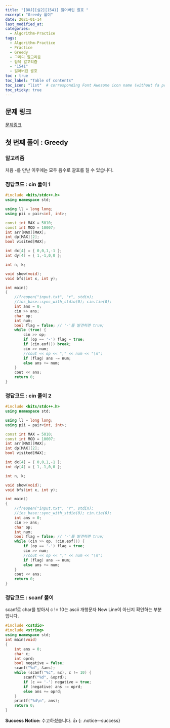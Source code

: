 ```yaml
---
title: "[BOJ][실2][1541] 잃어버린 괄호 "
excerpt: "Greedy 풀이"
date: 2021-01-14
last_modified_at:
categories:
  - Algorithm-Practice
tags:
  - Algorithm-Practice
  - Practice
  - Greedy
  - 그리디 알고리즘
  - 탐욕 알고리즘
  - "1541"
  - 잃어버린 괄호
toc : true
toc_label: "Table of contents"
toc_icon: "list"  # corresponding Font Awesome icon name (without fa prefix)
toc_sticky: true
---
```


## 문제 링크

[문제링크](https://www.acmicpc.net/problem/1541)  

## 첫 번째 풀이 : Greedy

### 알고리즘

처음 -를 만난 이후에는 모두 음수로 괄호를 칠 수 있습니다.  

### 정답코드 : cin 풀이 1

```cpp
#include <bits/stdc++.h>
using namespace std;

using ll = long long;
using pii = pair<int, int>;

const int MAX = 5010;
const int MOD = 10007;
int arr[MAX][MAX];
int dp[MAX][2];
bool visited[MAX];

int dx[4] = { 0,0,1,-1 };
int dy[4] = { 1,-1,0,0 };

int n, k;

void show(void);
void bfs(int x, int y);

int main()
{
    //freopen("input.txt", "r", stdin);
    //ios_base::sync_with_stdio(0); cin.tie(0);
    int ans = 0;
    cin >> ans;
    char op;
    int num;
    bool flag = false; // '-'를 발견하면 true;
    while (true) {
        cin >> op;
        if (op == '-') flag = true;
        if (cin.eof()) break;
        cin >> num;
        //cout << op << "," << num << "\n";
        if (flag) ans -= num;
        else ans += num;
    }
    cout << ans;
    return 0;
}
```

### 정답코드 : cin 풀이 2

```cpp
#include <bits/stdc++.h>
using namespace std;

using ll = long long;
using pii = pair<int, int>;

const int MAX = 5010;
const int MOD = 10007;
int arr[MAX][MAX];
int dp[MAX][2];
bool visited[MAX];

int dx[4] = { 0,0,1,-1 };
int dy[4] = { 1,-1,0,0 };

int n, k;

void show(void);
void bfs(int x, int y);

int main()
{
    //freopen("input.txt", "r", stdin);
    //ios_base::sync_with_stdio(0); cin.tie(0);
    int ans = 0;
    cin >> ans;
    char op;
    int num;
    bool flag = false; // '-'를 발견하면 true;
    while (cin >> op, !cin.eof()) {
        if (op == '-') flag = true;
        cin >> num;
        //cout << op << "," << num << "\n";
        if (flag) ans -= num;
        else ans += num;
    }
    cout << ans;
    return 0;
}
```

### 정답코드 : scanf 풀이

scanf로 char를 받아서 c != 10는 ascii 개행문자 New Line이 아닌지 확인하는 부분입니다.  

```cpp
#include <cstdio>
#include <string>
using namespace std;
int main(void)
{
    int ans = 0;
    char c;
    int oprd;
    bool negative = false;
    scanf("%d", &ans);
    while (scanf("%c", &c), c != 10) {
        scanf("%d", &oprd);
        if (c == '-') negative = true;
        if (negative) ans -= oprd;
        else ans += oprd;
    }
    printf("%d\n", ans);
    return 0;
}
```

**Success Notice:**
수고하셨습니다. :+1:
{: .notice--success}